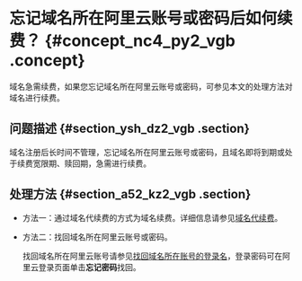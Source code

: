 # 忘记域名所在阿里云账号或密码后如何续费？ {#concept_nc4_py2_vgb .concept}

域名急需续费，如果您忘记域名所在阿里云账号或密码，可参见本文的处理方法对域名进行续费。

## 问题描述 {#section_ysh_dz2_vgb .section}

域名注册后长时间不管理，忘记域名所在阿里云账号或密码，且域名即将到期或处于续费宽限期、赎回期，急需进行续费。

## 处理方法 {#section_a52_kz2_vgb .section}

-   方法一：通过域名代续费的方式为域名续费。详细信息请参见[域名代续费](../../../../cn.zh-CN/域名管理/域名续费/域名代续费.md#)。
-   方法二：找回域名所在阿里云账号或密码。

    找回域名所在阿里云账号请参见[找回域名所在账号的登录名](../../../../cn.zh-CN/域名安全/找回域名所在账号的登录名.md#)，登录密码可在阿里云登录页面单击**忘记密码**找回。


